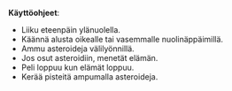 **Käyttöohjeet**:
 - Liiku eteenpäin ylänuolella.
 - Käännä alusta oikealle tai vasemmalle nuolinäppäimillä.
 - Ammu asteroideja välilyönnillä.
 - Jos osut asteroidiin, menetät elämän.
 - Peli loppuu kun elämät loppuu.
 - Kerää pisteitä ampumalla asteroideja.
